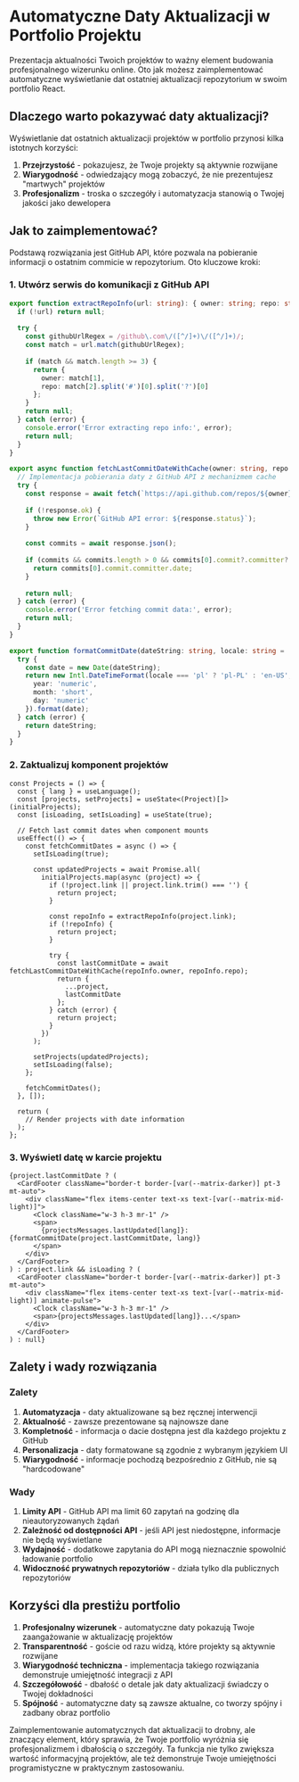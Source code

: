 # Automatyczne Daty Aktualizacji w Portfolio Projektu

Prezentacja aktualności Twoich projektów to ważny element budowania profesjonalnego wizerunku online. Oto jak możesz zaimplementować automatyczne wyświetlanie dat ostatniej aktualizacji repozytorium w swoim portfolio React.

## Dlaczego warto pokazywać daty aktualizacji?

Wyświetlanie dat ostatnich aktualizacji projektów w portfolio przynosi kilka istotnych korzyści:

1. **Przejrzystość** - pokazujesz, że Twoje projekty są aktywnie rozwijane
2. **Wiarygodność** - odwiedzający mogą zobaczyć, że nie prezentujesz "martwych" projektów
3. **Profesjonalizm** - troska o szczegóły i automatyzacja stanowią o Twojej jakości jako dewelopera

## Jak to zaimplementować?

Podstawą rozwiązania jest GitHub API, które pozwala na pobieranie informacji o ostatnim commicie w repozytorium. Oto kluczowe kroki:

### 1. Utwórz serwis do komunikacji z GitHub API

```typescript
export function extractRepoInfo(url: string): { owner: string; repo: string } | null {
  if (!url) return null;
  
  try {
    const githubUrlRegex = /github\.com\/([^/]+)\/([^/]+)/;
    const match = url.match(githubUrlRegex);
    
    if (match && match.length >= 3) {
      return {
        owner: match[1],
        repo: match[2].split('#')[0].split('?')[0]
      };
    }
    return null;
  } catch (error) {
    console.error('Error extracting repo info:', error);
    return null;
  }
}

export async function fetchLastCommitDateWithCache(owner: string, repo: string): Promise<string | null> {
  // Implementacja pobierania daty z GitHub API z mechanizmem cache
  try {
    const response = await fetch(`https://api.github.com/repos/${owner}/${repo}/commits?per_page=1`);
    
    if (!response.ok) {
      throw new Error(`GitHub API error: ${response.status}`);
    }
    
    const commits = await response.json();
    
    if (commits && commits.length > 0 && commits[0].commit?.committer?.date) {
      return commits[0].commit.committer.date;
    }
    
    return null;
  } catch (error) {
    console.error('Error fetching commit data:', error);
    return null;
  }
}

export function formatCommitDate(dateString: string, locale: string = 'en'): string {
  try {
    const date = new Date(dateString);
    return new Intl.DateTimeFormat(locale === 'pl' ? 'pl-PL' : 'en-US', {
      year: 'numeric',
      month: 'short',
      day: 'numeric'
    }).format(date);
  } catch (error) {
    return dateString;
  }
}
```

### 2. Zaktualizuj komponent projektów

```tsx
const Projects = () => {
  const { lang } = useLanguage();
  const [projects, setProjects] = useState<(Project)[]>(initialProjects);
  const [isLoading, setIsLoading] = useState(true);
  
  // Fetch last commit dates when component mounts
  useEffect(() => {
    const fetchCommitDates = async () => {
      setIsLoading(true);
      
      const updatedProjects = await Promise.all(
        initialProjects.map(async (project) => {
          if (!project.link || project.link.trim() === '') {
            return project;
          }
          
          const repoInfo = extractRepoInfo(project.link);
          if (!repoInfo) {
            return project;
          }
          
          try {
            const lastCommitDate = await fetchLastCommitDateWithCache(repoInfo.owner, repoInfo.repo);
            return {
              ...project,
              lastCommitDate
            };
          } catch (error) {
            return project;
          }
        })
      );
      
      setProjects(updatedProjects);
      setIsLoading(false);
    };
    
    fetchCommitDates();
  }, []);

  return (
    // Render projects with date information
  );
};
```

### 3. Wyświetl datę w karcie projektu

```tsx
{project.lastCommitDate ? (
  <CardFooter className="border-t border-[var(--matrix-darker)] pt-3 mt-auto">
    <div className="flex items-center text-xs text-[var(--matrix-mid-light)]">
      <Clock className="w-3 h-3 mr-1" />
      <span>
        {projectsMessages.lastUpdated[lang]}: {formatCommitDate(project.lastCommitDate, lang)}
      </span>
    </div>
  </CardFooter>
) : project.link && isLoading ? (
  <CardFooter className="border-t border-[var(--matrix-darker)] pt-3 mt-auto">
    <div className="flex items-center text-xs text-[var(--matrix-mid-light)] animate-pulse">
      <Clock className="w-3 h-3 mr-1" />
      <span>{projectsMessages.lastUpdated[lang]}...</span>
    </div>
  </CardFooter>
) : null}
```

## Zalety i wady rozwiązania

### Zalety

1. **Automatyzacja** - daty aktualizowane są bez ręcznej interwencji
2. **Aktualność** - zawsze prezentowane są najnowsze dane
3. **Kompletność** - informacja o dacie dostępna jest dla każdego projektu z GitHub
4. **Personalizacja** - daty formatowane są zgodnie z wybranym językiem UI
5. **Wiarygodność** - informacje pochodzą bezpośrednio z GitHub, nie są "hardcodowane"

### Wady

1. **Limity API** - GitHub API ma limit 60 zapytań na godzinę dla nieautoryzowanych żądań
2. **Zależność od dostępności API** - jeśli API jest niedostępne, informacje nie będą wyświetlane
3. **Wydajność** - dodatkowe zapytania do API mogą nieznacznie spowolnić ładowanie portfolio
4. **Widoczność prywatnych repozytoriów** - działa tylko dla publicznych repozytoriów

## Korzyści dla prestiżu portfolio

1. **Profesjonalny wizerunek** - automatyczne daty pokazują Twoje zaangażowanie w aktualizację projektów
2. **Transparentność** - goście od razu widzą, które projekty są aktywnie rozwijane
3. **Wiarygodność techniczna** - implementacja takiego rozwiązania demonstruje umiejętność integracji z API
4. **Szczegółowość** - dbałość o detale jak daty aktualizacji świadczy o Twojej dokładności
5. **Spójność** - automatyczne daty są zawsze aktualne, co tworzy spójny i zadbany obraz portfolio

Zaimplementowanie automatycznych dat aktualizacji to drobny, ale znaczący element, który sprawia, że Twoje portfolio wyróżnia się profesjonalizmem i dbałością o szczegóły. Ta funkcja nie tylko zwiększa wartość informacyjną projektów, ale też demonstruje Twoje umiejętności programistyczne w praktycznym zastosowaniu.
